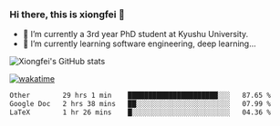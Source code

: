 ### Hi there, this is xiongfei 👋


- 🔭 I’m currently a 3rd year PhD student at Kyushu University.
- 🌱 I’m currently learning software engineering, deep learning...

<!--
**X1on9f31/X1on9f31** is a ✨ _special_ ✨ repository because its `README.md` (this file) appears on your GitHub profile.
Here are some ideas to get you started:
-->

![Xiongfei's GitHub stats](https://github-readme-stats.vercel.app/api?username=X1on9f31)


[![wakatime](https://wakatime.com/badge/user/9e8d5516-d162-43e7-9563-87295d455a71.svg)](https://wakatime.com/@9e8d5516-d162-43e7-9563-87295d455a71)

<!--START_SECTION:waka-->

```txt
Other        29 hrs 1 min    ██████████████████████░░░   87.65 %
Google Doc   2 hrs 38 mins   ██░░░░░░░░░░░░░░░░░░░░░░░   07.99 %
LaTeX        1 hr 26 mins    █░░░░░░░░░░░░░░░░░░░░░░░░   04.36 %
```

<!--END_SECTION:waka-->

